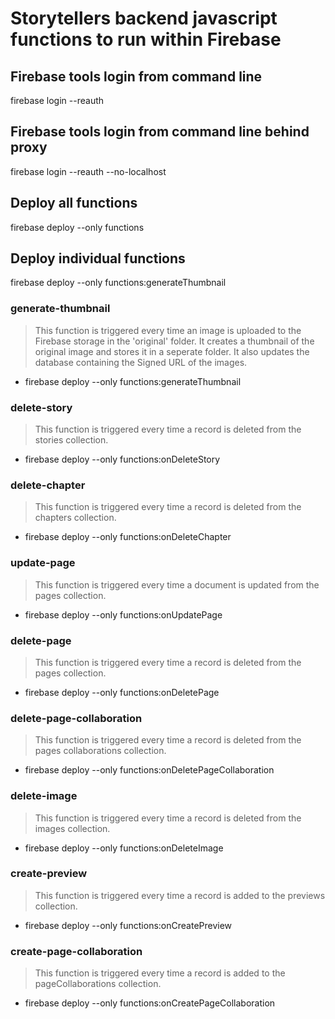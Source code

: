 # Storytellers backend javascript functions to run within Firebase

## Firebase tools login from command line
firebase login --reauth 

## Firebase tools login from command line behind proxy
firebase login --reauth --no-localhost 

## Deploy all functions
firebase deploy --only functions

## Deploy individual functions
firebase deploy --only functions:generateThumbnail  

### generate-thumbnail
> This function is triggered every time an image is uploaded to the Firebase storage in the 'original' folder.
> It creates a thumbnail of the original image and stores it in a seperate folder.
> It also updates the database containing the Signed URL of the images.

* firebase deploy --only functions:generateThumbnail  

### delete-story
> This function is triggered every time a record is deleted from the stories collection.

* firebase deploy --only functions:onDeleteStory

### delete-chapter
> This function is triggered every time a record is deleted from the chapters collection.

* firebase deploy --only functions:onDeleteChapter

### update-page
> This function is triggered every time a document is updated from the pages collection.

* firebase deploy --only functions:onUpdatePage

### delete-page
> This function is triggered every time a record is deleted from the pages collection.

* firebase deploy --only functions:onDeletePage

### delete-page-collaboration
> This function is triggered every time a record is deleted from the pages collaborations collection.

* firebase deploy --only functions:onDeletePageCollaboration

### delete-image
> This function is triggered every time a record is deleted from the images collection.

* firebase deploy --only functions:onDeleteImage

### create-preview
> This function is triggered every time a record is added to the previews collection.

* firebase deploy --only functions:onCreatePreview

### create-page-collaboration
> This function is triggered every time a record is added to the pageCollaborations collection.

* firebase deploy --only functions:onCreatePageCollaboration

